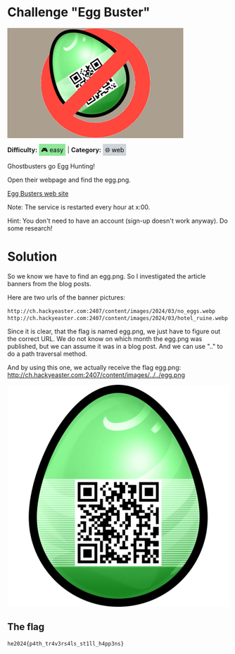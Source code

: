 # Challenge "Egg Buster"
<img src="banner.jpg" width="400px" alt="Banner Image" /><br/>

**Difficulty:** <span style="background-color: #8fe699; padding: 5px; color: black;">🎮 easy</span> | **Category:** <span style="background-color: #ced4da; padding: 5px; color: black;">🌐 web</span>

Ghostbusters go Egg Hunting!

Open their webpage and find the egg.png.

[Egg Busters web site](http://ch.hackyeaster.com:2407/)

Note: The service is restarted every hour at x:00.

Hint: You don't need to have an account (sign-up doesn't work anyway). Do some research!

# Solution

So we know we have to find an egg.png. So I investigated the article banners from the blog posts.

Here are two urls of the banner pictures:

    http://ch.hackyeaster.com:2407/content/images/2024/03/no_eggs.webp
    http://ch.hackyeaster.com:2407/content/images/2024/03/hotel_ruine.webp


Since it is clear, that the flag is named egg.png, we just have to figure out the correct URL. We do not know on which month the egg.png was published, but we can assume it was in a blog post. And we can use ".." to do a path traversal method.

And by using this one, we actually receive the flag egg.png: http://ch.hackyeaster.com:2407/content/images/../../egg.png

![egg.png](egg.png)


## The flag
    he2024{p4th_tr4v3rs4ls_st1ll_h4pp3ns}

